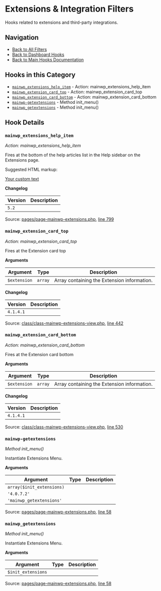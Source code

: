 # Extensions & Integration Filters

Hooks related to extensions and third-party integrations.

## Navigation

- [Back to All Filters](../index.md)
- [Back to Dashboard Hooks](../../index.md)
- [Back to Main Hooks Documentation](../../../index.md)

## Hooks in this Category

- [`mainwp_extensions_help_item`](#mainwp_extensions_help_item) - Action: mainwp_extensions_help_item
- [`mainwp_extension_card_top`](#mainwp_extension_card_top) - Action: mainwp_extension_card_top
- [`mainwp_extension_card_bottom`](#mainwp_extension_card_bottom) - Action: mainwp_extension_card_bottom
- [`mainwp-getextensions`](#mainwp-getextensions) - Method init_menu()
- [`mainwp_getextensions`](#mainwp_getextensions) - Method init_menu()

## Hook Details

### `mainwp_extensions_help_item`

*Action: mainwp_extensions_help_item*

Fires at the bottom of the help articles list in the Help sidebar on the Extensions page.

Suggested HTML markup:

<div class="item"><a href="Your custom URL">Your custom text</a></div>


**Changelog**

Version | Description
------- | -----------
`5.2` | 

Source: [pages/page-mainwp-extensions.php](https://github.com/mainwp/mainwp/blob/master/pages/page-mainwp-extensions.php), [line 799](https://github.com/mainwp/mainwp/blob/master/pages/page-mainwp-extensions.php#L799)



### `mainwp_extension_card_top`

*Action: mainwp_extension_card_top*

Fires at the Extension card top

**Arguments**

Argument | Type | Description
-------- | ---- | -----------
`$extension` | `array` | Array containing the Extension information.

**Changelog**

Version | Description
------- | -----------
`4.1.4.1` | 

Source: [class/class-mainwp-extensions-view.php](https://github.com/mainwp/mainwp/blob/master/class/class-mainwp-extensions-view.php), [line 442](https://github.com/mainwp/mainwp/blob/master/class/class-mainwp-extensions-view.php#L442)



### `mainwp_extension_card_bottom`

*Action: mainwp_extension_card_bottom*

Fires at the Extension card bottom

**Arguments**

Argument | Type | Description
-------- | ---- | -----------
`$extension` | `array` | Array containing the Extension information.

**Changelog**

Version | Description
------- | -----------
`4.1.4.1` | 

Source: [class/class-mainwp-extensions-view.php](https://github.com/mainwp/mainwp/blob/master/class/class-mainwp-extensions-view.php), [line 530](https://github.com/mainwp/mainwp/blob/master/class/class-mainwp-extensions-view.php#L530)



### `mainwp-getextensions`

*Method init_menu()*

Instantiate Extensions Menu.

**Arguments**

Argument | Type | Description
-------- | ---- | -----------
`array($init_extensions)` |  | 
`'4.0.7.2'` |  | 
`'mainwp_getextensions'` |  | 

Source: [pages/page-mainwp-extensions.php](https://github.com/mainwp/mainwp/blob/master/pages/page-mainwp-extensions.php), [line 58](https://github.com/mainwp/mainwp/blob/master/pages/page-mainwp-extensions.php#L58)



### `mainwp_getextensions`

*Method init_menu()*

Instantiate Extensions Menu.

**Arguments**

Argument | Type | Description
-------- | ---- | -----------
`$init_extensions` |  | 

Source: [pages/page-mainwp-extensions.php](https://github.com/mainwp/mainwp/blob/master/pages/page-mainwp-extensions.php), [line 58](https://github.com/mainwp/mainwp/blob/master/pages/page-mainwp-extensions.php#L58)



